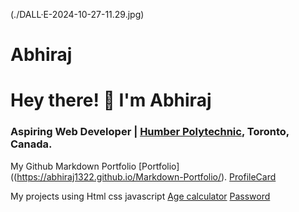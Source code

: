 (./DALL·E-2024-10-27-11.29.jpg)

# Abhiraj
# Hey there! 👋 I'm Abhiraj

### Aspiring Web Developer | [Humber Polytechnic](https://humber.ca/), Toronto, Canada.


My Github Markdown Portfolio [Portfolio]((https://abhiraj1322.github.io/Markdown-Portfolio/).
                            [ProfileCard](https://lnkd.in/exGgwa7B)

My projects using Html css javascript  [Age calculator]( https://lnkd.in/euhKanDG) [Password]( https://lnkd.in/euhKanDG)
                                          
